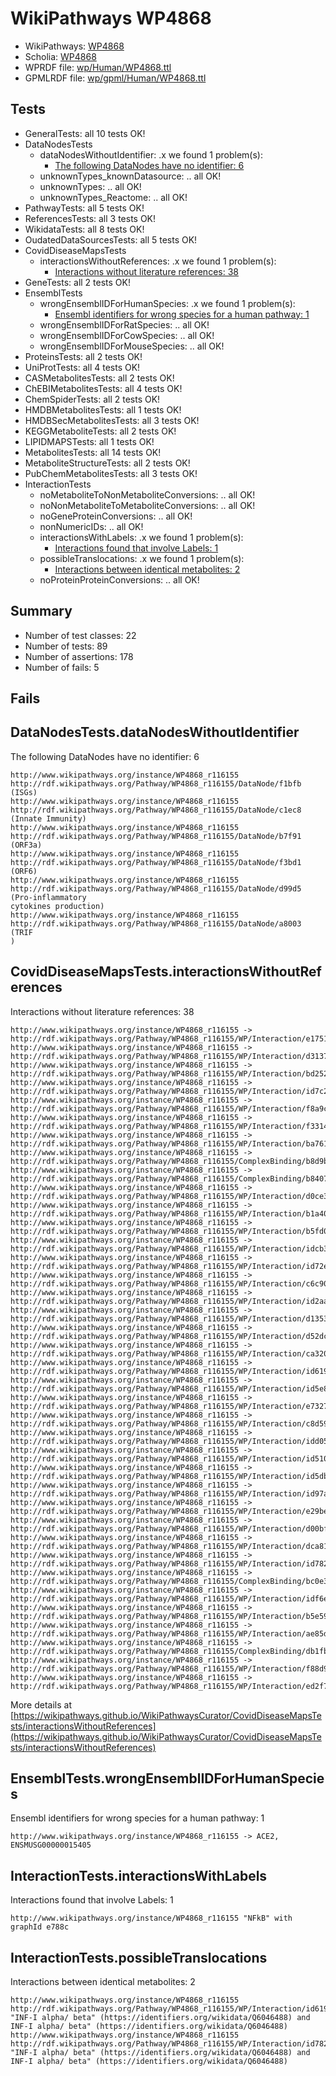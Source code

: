 # WikiPathways WP4868

* WikiPathways: [WP4868](https://identifiers.org/wikipathways:WP4868)
* Scholia: [WP4868](https://scholia.toolforge.org/wikipathways/WP4868)
* WPRDF file: [wp/Human/WP4868.ttl](../wp/Human/WP4868.ttl)
* GPMLRDF file: [wp/gpml/Human/WP4868.ttl](../wp/gpml/Human/WP4868.ttl)

## Tests
* GeneralTests: all 10 tests OK!
* DataNodesTests
    * dataNodesWithoutIdentifier: .x we found 1 problem(s):
        * [The following DataNodes have no identifier: 6](#d2d32fa5)
    * unknownTypes_knownDatasource: .. all OK!
    * unknownTypes: .. all OK!
    * unknownTypes_Reactome: .. all OK!
* PathwayTests: all 5 tests OK!
* ReferencesTests: all 3 tests OK!
* WikidataTests: all 8 tests OK!
* OudatedDataSourcesTests: all 5 tests OK!
* CovidDiseaseMapsTests
    * interactionsWithoutReferences: .x we found 1 problem(s):
        * [Interactions without literature references: 38](#9701cd27)
* GeneTests: all 2 tests OK!
* EnsemblTests
    * wrongEnsemblIDForHumanSpecies: .x we found 1 problem(s):
        * [Ensembl identifiers for wrong species for a human pathway: 1](#a84343b)
    * wrongEnsemblIDForRatSpecies: .. all OK!
    * wrongEnsemblIDForCowSpecies: .. all OK!
    * wrongEnsemblIDForMouseSpecies: .. all OK!
* ProteinsTests: all 2 tests OK!
* UniProtTests: all 4 tests OK!
* CASMetabolitesTests: all 2 tests OK!
* ChEBIMetabolitesTests: all 4 tests OK!
* ChemSpiderTests: all 2 tests OK!
* HMDBMetabolitesTests: all 1 tests OK!
* HMDBSecMetabolitesTests: all 3 tests OK!
* KEGGMetaboliteTests: all 2 tests OK!
* LIPIDMAPSTests: all 1 tests OK!
* MetabolitesTests: all 14 tests OK!
* MetaboliteStructureTests: all 2 tests OK!
* PubChemMetabolitesTests: all 3 tests OK!
* InteractionTests
    * noMetaboliteToNonMetaboliteConversions: .. all OK!
    * noNonMetaboliteToMetaboliteConversions: .. all OK!
    * noGeneProteinConversions: .. all OK!
    * nonNumericIDs: .. all OK!
    * interactionsWithLabels: .x we found 1 problem(s):
        * [Interactions found that involve Labels: 1](#630d2678)
    * possibleTranslocations: .x we found 1 problem(s):
        * [Interactions between identical metabolites: 2](#d59038c5)
    * noProteinProteinConversions: .. all OK!


## Summary

* Number of test classes: 22
* Number of tests: 89
* Number of assertions: 178
* Number of fails: 5

## Fails

<a name="d2d32fa5" />

## DataNodesTests.dataNodesWithoutIdentifier

The following DataNodes have no identifier: 6
```
http://www.wikipathways.org/instance/WP4868_r116155 http://rdf.wikipathways.org/Pathway/WP4868_r116155/DataNode/f1bfb (ISGs)
http://www.wikipathways.org/instance/WP4868_r116155 http://rdf.wikipathways.org/Pathway/WP4868_r116155/DataNode/c1ec8 (Innate Immunity)
http://www.wikipathways.org/instance/WP4868_r116155 http://rdf.wikipathways.org/Pathway/WP4868_r116155/DataNode/b7f91 (ORF3a)
http://www.wikipathways.org/instance/WP4868_r116155 http://rdf.wikipathways.org/Pathway/WP4868_r116155/DataNode/f3bd1 (ORF6)
http://www.wikipathways.org/instance/WP4868_r116155 http://rdf.wikipathways.org/Pathway/WP4868_r116155/DataNode/d99d5 (Pro-inflammatory 
cytokines production)
http://www.wikipathways.org/instance/WP4868_r116155 http://rdf.wikipathways.org/Pathway/WP4868_r116155/DataNode/a8003 (TRIF
)
```

<a name="9701cd27" />

## CovidDiseaseMapsTests.interactionsWithoutReferences

Interactions without literature references: 38
```
http://www.wikipathways.org/instance/WP4868_r116155 -> http://rdf.wikipathways.org/Pathway/WP4868_r116155/WP/Interaction/e1751
http://www.wikipathways.org/instance/WP4868_r116155 -> http://rdf.wikipathways.org/Pathway/WP4868_r116155/WP/Interaction/d3137
http://www.wikipathways.org/instance/WP4868_r116155 -> http://rdf.wikipathways.org/Pathway/WP4868_r116155/WP/Interaction/bd252
http://www.wikipathways.org/instance/WP4868_r116155 -> http://rdf.wikipathways.org/Pathway/WP4868_r116155/WP/Interaction/id7c297d34
http://www.wikipathways.org/instance/WP4868_r116155 -> http://rdf.wikipathways.org/Pathway/WP4868_r116155/WP/Interaction/f8a9c
http://www.wikipathways.org/instance/WP4868_r116155 -> http://rdf.wikipathways.org/Pathway/WP4868_r116155/WP/Interaction/f3314
http://www.wikipathways.org/instance/WP4868_r116155 -> http://rdf.wikipathways.org/Pathway/WP4868_r116155/WP/Interaction/ba761
http://www.wikipathways.org/instance/WP4868_r116155 -> http://rdf.wikipathways.org/Pathway/WP4868_r116155/ComplexBinding/b8d9b
http://www.wikipathways.org/instance/WP4868_r116155 -> http://rdf.wikipathways.org/Pathway/WP4868_r116155/ComplexBinding/b8407
http://www.wikipathways.org/instance/WP4868_r116155 -> http://rdf.wikipathways.org/Pathway/WP4868_r116155/WP/Interaction/d0ce3
http://www.wikipathways.org/instance/WP4868_r116155 -> http://rdf.wikipathways.org/Pathway/WP4868_r116155/WP/Interaction/b1a40
http://www.wikipathways.org/instance/WP4868_r116155 -> http://rdf.wikipathways.org/Pathway/WP4868_r116155/WP/Interaction/b5fd0
http://www.wikipathways.org/instance/WP4868_r116155 -> http://rdf.wikipathways.org/Pathway/WP4868_r116155/WP/Interaction/idcb3aff58
http://www.wikipathways.org/instance/WP4868_r116155 -> http://rdf.wikipathways.org/Pathway/WP4868_r116155/WP/Interaction/id72e167d2
http://www.wikipathways.org/instance/WP4868_r116155 -> http://rdf.wikipathways.org/Pathway/WP4868_r116155/WP/Interaction/c6c90
http://www.wikipathways.org/instance/WP4868_r116155 -> http://rdf.wikipathways.org/Pathway/WP4868_r116155/WP/Interaction/id2aa49a5d
http://www.wikipathways.org/instance/WP4868_r116155 -> http://rdf.wikipathways.org/Pathway/WP4868_r116155/WP/Interaction/d1353
http://www.wikipathways.org/instance/WP4868_r116155 -> http://rdf.wikipathways.org/Pathway/WP4868_r116155/WP/Interaction/d52dc
http://www.wikipathways.org/instance/WP4868_r116155 -> http://rdf.wikipathways.org/Pathway/WP4868_r116155/WP/Interaction/ca320
http://www.wikipathways.org/instance/WP4868_r116155 -> http://rdf.wikipathways.org/Pathway/WP4868_r116155/WP/Interaction/id619b1996
http://www.wikipathways.org/instance/WP4868_r116155 -> http://rdf.wikipathways.org/Pathway/WP4868_r116155/WP/Interaction/id5e8cde6a
http://www.wikipathways.org/instance/WP4868_r116155 -> http://rdf.wikipathways.org/Pathway/WP4868_r116155/WP/Interaction/e7327
http://www.wikipathways.org/instance/WP4868_r116155 -> http://rdf.wikipathways.org/Pathway/WP4868_r116155/WP/Interaction/c8d59
http://www.wikipathways.org/instance/WP4868_r116155 -> http://rdf.wikipathways.org/Pathway/WP4868_r116155/WP/Interaction/idd0587e82
http://www.wikipathways.org/instance/WP4868_r116155 -> http://rdf.wikipathways.org/Pathway/WP4868_r116155/WP/Interaction/id51069b65
http://www.wikipathways.org/instance/WP4868_r116155 -> http://rdf.wikipathways.org/Pathway/WP4868_r116155/WP/Interaction/id5db145b0
http://www.wikipathways.org/instance/WP4868_r116155 -> http://rdf.wikipathways.org/Pathway/WP4868_r116155/WP/Interaction/id97a8368b
http://www.wikipathways.org/instance/WP4868_r116155 -> http://rdf.wikipathways.org/Pathway/WP4868_r116155/WP/Interaction/e29be
http://www.wikipathways.org/instance/WP4868_r116155 -> http://rdf.wikipathways.org/Pathway/WP4868_r116155/WP/Interaction/d00bf
http://www.wikipathways.org/instance/WP4868_r116155 -> http://rdf.wikipathways.org/Pathway/WP4868_r116155/WP/Interaction/dca81
http://www.wikipathways.org/instance/WP4868_r116155 -> http://rdf.wikipathways.org/Pathway/WP4868_r116155/WP/Interaction/id782ae218
http://www.wikipathways.org/instance/WP4868_r116155 -> http://rdf.wikipathways.org/Pathway/WP4868_r116155/ComplexBinding/bc0e3
http://www.wikipathways.org/instance/WP4868_r116155 -> http://rdf.wikipathways.org/Pathway/WP4868_r116155/WP/Interaction/idf6e0bc7f
http://www.wikipathways.org/instance/WP4868_r116155 -> http://rdf.wikipathways.org/Pathway/WP4868_r116155/WP/Interaction/b5e59
http://www.wikipathways.org/instance/WP4868_r116155 -> http://rdf.wikipathways.org/Pathway/WP4868_r116155/WP/Interaction/ae85d
http://www.wikipathways.org/instance/WP4868_r116155 -> http://rdf.wikipathways.org/Pathway/WP4868_r116155/ComplexBinding/db1fb
http://www.wikipathways.org/instance/WP4868_r116155 -> http://rdf.wikipathways.org/Pathway/WP4868_r116155/WP/Interaction/f88d9
http://www.wikipathways.org/instance/WP4868_r116155 -> http://rdf.wikipathways.org/Pathway/WP4868_r116155/WP/Interaction/ed2f7
```

More details at [https://wikipathways.github.io/WikiPathwaysCurator/CovidDiseaseMapsTests/interactionsWithoutReferences](https://wikipathways.github.io/WikiPathwaysCurator/CovidDiseaseMapsTests/interactionsWithoutReferences)

<a name="a84343b" />

## EnsemblTests.wrongEnsemblIDForHumanSpecies

Ensembl identifiers for wrong species for a human pathway: 1
```
http://www.wikipathways.org/instance/WP4868_r116155 -> ACE2, ENSMUSG00000015405
 ```

<a name="630d2678" />

## InteractionTests.interactionsWithLabels

Interactions found that involve Labels: 1
```
http://www.wikipathways.org/instance/WP4868_r116155 "NFkB" with graphId e788c
```

<a name="d59038c5" />

## InteractionTests.possibleTranslocations

Interactions between identical metabolites: 2
```
http://www.wikipathways.org/instance/WP4868_r116155 http://rdf.wikipathways.org/Pathway/WP4868_r116155/WP/Interaction/id619b1996 "INF-I alpha/ beta" (https://identifiers.org/wikidata/Q6046488) and 
INF-I alpha/ beta" (https://identifiers.org/wikidata/Q6046488)
http://www.wikipathways.org/instance/WP4868_r116155 http://rdf.wikipathways.org/Pathway/WP4868_r116155/WP/Interaction/id782ae218 "INF-I alpha/ beta" (https://identifiers.org/wikidata/Q6046488) and 
INF-I alpha/ beta" (https://identifiers.org/wikidata/Q6046488)
```

